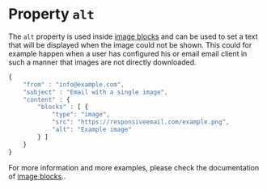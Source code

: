 # Property `alt`

The `alt` property is used inside [image blocks](ResponsiveEmail/json/block-image)
and can be used to set a text that will be displayed when the image could
not be shown. This could for example happen when a user has configured his or email email
client in such a manner that images are not directly downloaded.

```javascript
{
    "from" : "info@example.com",
    "subject" : "Email with a single image",
    "content" : {
        "blocks" : [ {
            "type": "image",
            "src": "https://responsiveemail.com/example.png",
            "alt": "Example image"
        } ]
    }
}
```

For more information and more examples, please check the documentation
of [image blocks](ResponsiveEmail/json/block-image)..
